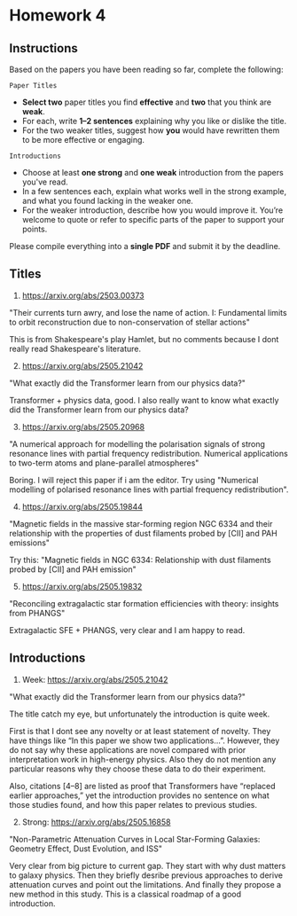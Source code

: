 # Homework 4

## Instructions

Based on the papers you have been reading so far, complete the following:

```
Paper Titles
```

- **Select two** paper titles you find **effective** and **two** that you think are **weak**.
- For each, write **1–2 sentences** explaining why you like or dislike the title.
- For the two weaker titles, suggest how **you** would have rewritten them to be more effective or engaging.

```
Introductions
```

- Choose at least **one strong** and **one weak** introduction from the papers you've read.
- In a few sentences each, explain what works well in the strong example, and what you found lacking in the weaker one.
- For the weaker introduction, describe how you would improve it. You’re welcome to quote or refer to specific parts of the paper to support your points.

Please compile everything into a **single PDF** and submit it by the deadline.

## Titles

1. https://arxiv.org/abs/2503.00373

"Their currents turn awry, and lose the name of action. I: Fundamental limits to orbit reconstruction due to non-conservation of stellar actions"

This is from Shakespeare's play Hamlet, but no comments because I dont really read Shakespeare's literature. 

2. https://arxiv.org/abs/2505.21042

"What exactly did the Transformer learn from our physics data?"

Transformer + physics data, good. I also really want to know what exactly did the Transformer learn from our physics data?

3. https://arxiv.org/abs/2505.20968

"A numerical approach for modelling the polarisation signals of strong resonance lines with partial frequency redistribution. Numerical applications to two-term atoms and plane-parallel atmospheres"

Boring. I will reject this paper if i am the editor. Try using "Numerical modelling of polarised resonance lines with partial frequency redistribution". 

4. https://arxiv.org/abs/2505.19844

"Magnetic fields in the massive star-forming region NGC 6334 and their relationship with the properties of dust filaments probed by [CII] and PAH emissions"

Try this: "Magnetic fields in NGC 6334: Relationship with dust filaments probed by [CII] and PAH emission"

5. https://arxiv.org/abs/2505.19832

"Reconciling extragalactic star formation efficiencies with theory: insights from PHANGS"

Extragalactic SFE + PHANGS, very clear and I am happy to read. 

## Introductions

1. Week: https://arxiv.org/abs/2505.21042

"What exactly did the Transformer learn from our physics data?"

The title catch my eye, but unfortunately the introduction is quite week. 

First is that I dont see any novelty or at least statement of novelty. They have things like “In this paper we show two applications...”. However, they do not say why these applications are novel compared with prior interpretation work in high-energy physics. Also they do not mention any particular reasons why they choose these data to do their experiment. 

Also, citations [4–8] are listed as proof that Transformers have “replaced earlier approaches,” yet the introduction provides no sentence on what those studies found, and how this paper relates to previous studies.

2. Strong: https://arxiv.org/abs/2505.16858

"Non-Parametric Attenuation Curves in Local Star-Forming Galaxies: Geometry Effect, Dust Evolution, and ISS"

Very clear from big picture to current gap. They start with why dust matters to galaxy physics. Then they briefly desribe previous approaches to derive attenuation curves and point out the limitations. And finally they propose a new method in this study. This is a classical roadmap of a good introduction. 